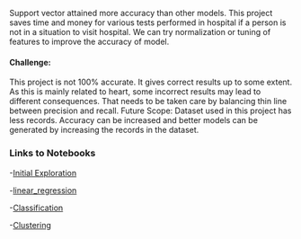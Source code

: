 Support vector attained more accuracy than other models.
This project saves time and money for various tests performed in hospital if a person is not in a situation to visit hospital.
We can try normalization or tuning of features to improve the accuracy of model.

#### Challenge: 
This project is not 100% accurate. It gives correct results up to some extent. As this is mainly related to heart, some incorrect results may lead to different consequences. That needs to be taken care by balancing thin line between precision and recall.
Future Scope: Dataset used in this project has less records. Accuracy can be increased and better models can be generated by increasing the records in the dataset.



### Links to Notebooks

-[Initial Exploration](initial_exploration.ipynb)

-[linear_regression](linear_regression.ipynb)

-[Classification](classification.ipynb)

-[Clustering](Clustering.ipynb)

